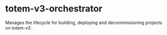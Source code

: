 # totem-v3-orchestrator
Manages the lifecycle for building, deploying  and decommissioning projects on totem-v3
